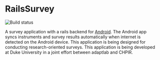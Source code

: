 RailsSurvey
=============
![Build status](https://travis-ci.org/mnipper/rails_survey.png?branch=master)

A survey application with a rails backend for [Android](https://github.com/mnipper/AndroidSurvey).  The Android app syncs instruments and survey results automatically when internet is detected on the Android device.  This application is being designed for conducting research-oriented surveys.  This application is being developed at Duke University in a joint effort between adaptlab and CHPIR.

